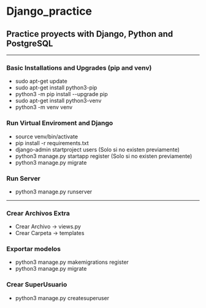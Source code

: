 # Django_practice
## Practice proyects with Django, Python and PostgreSQL
-----
### Basic Installations and Upgrades (pip and venv)
- sudo apt-get update
- sudo apt-get install python3-pip
- python3 -m pip install --upgrade pip
- sudo apt-get install python3-venv
- python3 -m venv venv
### Run Virtual Enviroment and Django
- source venv/bin/activate
- pip install -r requirements.txt 
- django-admin startproject users (Solo si no existen previamente)
- python3 manage.py startapp register (Solo si no existen previamente)
- python3 manage.py migrate
### Run Server
- python3 manage.py runserver
---------
### Crear Archivos Extra 
- Crear Archivo -> views.py
- Crear Carpeta -> templates
### Exportar modelos
- python3 manage.py makemigrations register
- python3 manage.py migrate
### Crear SuperUsuario
- python3 manage.py createsuperuser
